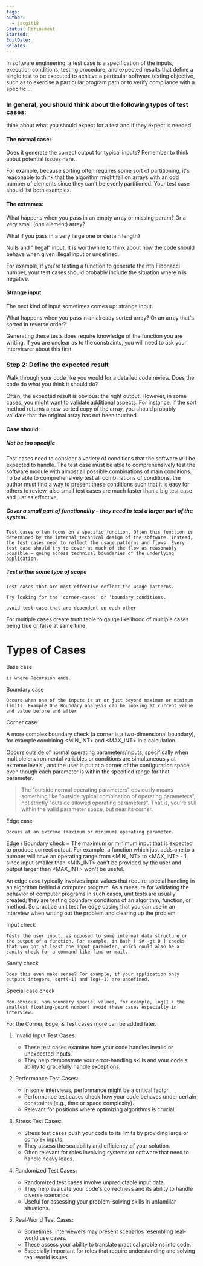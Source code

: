 ```yaml
---
tags: 
author:
  - jacgit18
Status: Refinement
Started: 
EditDate: 
Relates:
---
```

In software engineering, a test case is a specification of the inputs, execution conditions, testing procedure, and expected results that define a single test to be executed to achieve a particular software testing objective, such as to exercise a particular program path or to verify compliance with a specific …   

### In general, you should think about the following types of test cases:  

think about what you should expect for a test and if they expect is needed
#### The normal case:  

Does it generate the correct output for typical inputs? Remember to think about potential issues here.  

For example, because sorting often requires some sort of partitioning, it's reasonable to think that the algorithm might fail on arrays with an odd number of elements since they can't be evenly partitioned. Your test case should list both examples.  

#### The extremes:  

What happens when you pass in an empty array or missing param? Or a very small (one element) array? 

What if you pass in a very large one or certain length?  

Nulls and "illegal" input: It is worthwhile to think about how the code should behave when given illegal input or undefined.  

For example, if you're testing a function to generate the nth Fibonacci number, your test cases should probably include the situation where n is negative.  

#### Strange input:  

The next kind of input sometimes comes up: strange input.  

What happens when you pass in an already sorted array? Or an array that's sorted in reverse order?  

Generating these tests does require knowledge of the function you are writing. If you are unclear as to the constraints, you will need to ask your interviewer about this first.  

### Step 2: Define the expected result   

Walk through your code like you would for a detailed code review. Does the code do what you think it should do?  

Often, the expected result is obvious: the right output. However, in some cases, you might want to validate additional aspects. For instance, if the sort method returns a new sorted copy of the array, you should probably validate that the original array has not been touched. 

#### Case should: 

##### Not be too specific  

Test cases need to consider a variety of conditions that the software will be expected to handle. The test case must be able to comprehensively test the software module with almost all possible combinations of main conditions. To be able to comprehensively test all combinations of conditions, the author must find a way to present these conditions such that it is easy for others to review  also small test cases are much faster than a big test case and just as effective.  

##### Cover a small part of functionality – they need to test a larger part of the system.  

	Test cases often focus on a specific function. Often this function is determined by the internal technical design of the software. Instead, the test cases need to reflect the usage patterns and flows. Every test case should try to cover as much of the flow as reasonably possible – going across technical boundaries of the underlying application.  

##### Test within some type of scope  

	Test cases that are most effective reflect the usage patterns.  

	Try looking for the ‘corner-cases’ or ‘boundary conditions.  

	avoid test case that are dependent on each other  

For multiple cases create truth table to gauge likelihood of multiple cases being true or false at same time



# Types of Cases

Base case  

	is where Recursion ends. 

Boundary case  

	Occurs when one of the inputs is at or just beyond maximum or minimum limits. Example One Boundary analysis can be looking at current value and value before and after 

Corner case  

A more complex boundary check (a corner is a two-dimensional boundary), for example combining <MIN_INT> and <MAX_INT> in a calculation. 

Occurs outside of normal operating parameters/inputs, specifically when multiple environmental variables or conditions are simultaneously at extreme levels , and the user is put at a corner of the configuration space, even though each parameter is within the specified range for that parameter.

> The "outside normal operating parameters" obviously means something like "outside typical combination of operating parameters", not strictly "outside allowed operating parameters". That is, you're still within the valid parameter space, but near its corner. 



Edge case  

	Occurs at an extreme (maximum or minimum) operating parameter. 

Edge / Boundary check = The maximum or minimum input that is expected to produce correct output. For example, a function which just adds one to a number will have an operating range from <MIN_INT> to <MAX_INT> - 1, since input smaller than <MIN_INT> can't be provided by the user and output larger than <MAX_INT> won't be useful. 

An edge case typically involves input values that require special handling in an algorithm behind a computer program. As a measure for validating the behavior of computer programs in such cases, unit tests are usually created; they are testing boundary conditions of an algorithm, function, or method. So practice unit test for edge casing that you can use in an interview when writing out the problem and clearing up the problem  

Input check   

	Tests the user input, as opposed to some internal data structure or the output of a function. For example, in Bash [ $# -gt 0 ] checks that you got at least one input parameter, which could also be a sanity check for a command like find or mail. 

Sanity check  

	Does this even make sense? For example, if your application only outputs integers, sqrt(-1) and log(-1) are undefined. 

Special case check  

	Non-obvious, non-boundary special values, for example, log(1 + the smallest floating-point number) avoid these cases especially in interview. 

For the Corner, Edge, & Test cases more can be added later.



1. Invalid Input Test Cases:
    
    - These test cases examine how your code handles invalid or unexpected inputs.
    - They help demonstrate your error-handling skills and your code's ability to gracefully handle exceptions.

2. Performance Test Cases:
    
    - In some interviews, performance might be a critical factor.
    - Performance test cases check how your code behaves under certain constraints (e.g., time or space complexity).
    - Relevant for positions where optimizing algorithms is crucial.

3. Stress Test Cases:
    
    - Stress test cases push your code to its limits by providing large or complex inputs.
    - They assess the scalability and efficiency of your solution.
    - Often relevant for roles involving systems or software that need to handle heavy loads.

4. Randomized Test Cases:
    
    - Randomized test cases involve unpredictable input data.
    - They help evaluate your code's correctness and its ability to handle diverse scenarios.
    - Useful for assessing your problem-solving skills in unfamiliar situations.
    
5. Real-World Test Cases:
    
    - Sometimes, interviewers may present scenarios resembling real-world use cases.
    - These assess your ability to translate practical problems into code.
    - Especially important for roles that require understanding and solving real-world issues.
